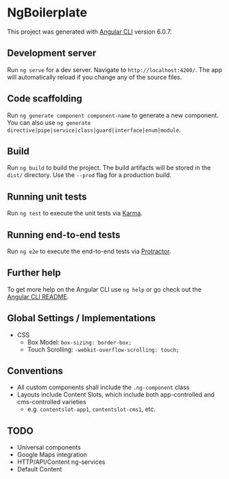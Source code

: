 # NgBoilerplate

This project was generated with [Angular CLI](https://github.com/angular/angular-cli) version 6.0.7.

## Development server

Run `ng serve` for a dev server. Navigate to `http://localhost:4200/`. The app will automatically reload if you change any of the source files.

## Code scaffolding

Run `ng generate component component-name` to generate a new component. You can also use `ng generate directive|pipe|service|class|guard|interface|enum|module`.

## Build

Run `ng build` to build the project. The build artifacts will be stored in the `dist/` directory. Use the `--prod` flag for a production build.

## Running unit tests

Run `ng test` to execute the unit tests via [Karma](https://karma-runner.github.io).

## Running end-to-end tests

Run `ng e2e` to execute the end-to-end tests via [Protractor](http://www.protractortest.org/).

## Further help

To get more help on the Angular CLI use `ng help` or go check out the [Angular CLI README](https://github.com/angular/angular-cli/blob/master/README.md).

## Global Settings / Implementations

* CSS
  * Box Model: `box-sizing: border-box;`
  * Touch Scrolling: `-webkit-overflow-scrolling: touch;`

## Conventions

* All custom components shall include the `.ng-component` class
* Layouts include Content Slots, which include both app-controlled and cms-controlled varieties
  * e.g. `contentslot-app1`, `contentslot-cms1`, etc.

## TODO
* Universal components
* Google Maps integration
* HTTP/API/Content ng-services
* Default Content

